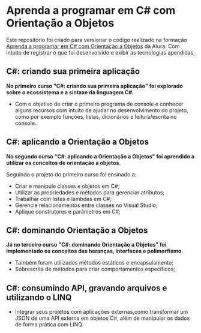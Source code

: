# Aprenda a programar em C# com Orientação a Objetos

Este repositório  foi criado para versionar o código realizado na formação [Aprenda a programar em C# com Orientação a Objetos](https://cursos.alura.com.br/formacao-c-sharp-orientacao-objetos) da Alura. Com intuito de registrar o que foi desenvolvido e exibir as tecnologias apendidas.

## C#: criando sua primeira aplicação
**No primeiro curso "C#: criando sua primeira aplicação" foi explorado sobre o ecossistema e a sintaxe da linguagem C#.**
* Com o objetivo de criar o primeiro programa de console e conhecer alguns recursos com intuito de ajudar no desenvolvimento do projeto, como por exemplo funções, listas, dicionários e leitura/escrita no console..

## C#: aplicando a Orientação a Objetos
**No segundo curso "C#: aplicando a Orientação a Objetos" foi aprendido a utilizar os conceitos de orientação a objetos.**

Seguindo o projeto do primeiro curso foi ensinado a:
* Criar e manipule classes e objetos em C#;
* Utilizar as propriedades e métodos para gerenciar atributos;
* Trabalhar com listas e lambdas em C#;
* Gerencie relacionamentos entre classes no Visual Studio;
* Aplique construtores e parâmetros em C#;

## C#: dominando Orientação a Objetos
**Já no terceiro curso "C#: dominando Orientação a Objetos" foi implementado os conceitos das heranças, interfaces e polimorfismo.**
* Também foram utilizados métodos estáticos e encapsulamento;
* Sobrescrita de métodos para criar comportamentos específicos;

## C#: consumindo API, gravando arquivos e utilizando o LINQ
* Integrar seus projetos com aplicações externas,como transformar um JSON de uma API externa em objetos C#, além de manipular os dados de forma prática com LINQ.

